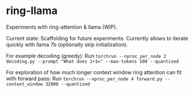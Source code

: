 # ring-llama

Experiments with ring-attention & llama (WIP).

Current state: Scaffolding for future experiments.
Currently allows to iterate quickly with llama 7b (optionally skip initialization).

For example decoding (greedy):
Run `torchrun --nproc_per_node 2 decoding.py --prompt "What does 1+1=" --max-tokens 100 --quantized`

For exploration of how much longer context window ring attention can fit with forward pass:
Run `torchrun --nproc_per_node 4 forward.py --context_window 32000 --quantized`

